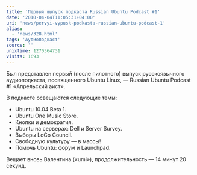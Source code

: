 ```yaml
---
title: 'Первый выпуск подкаста Russian Ubuntu Podcast #1'
date: '2010-04-04T11:05:31+04:00'
uri: 'news/pervyi-vypusk-podkasta-russian-ubuntu-podcast-1'
alias: 
  - 'news/328.html'
tags: 'Аудиоподкаст'
source: ''
unixtime: 1270364731
visits: 1693
---
```

Был представлен первый (после пилотного) выпуск русскоязычного аудиоподкаста, посвященного Ubuntu Linux, — Russian Ubuntu Podcast #1 «Апрельский аист».

В подкасте освещаются следующие темы:

*   Ubuntu 10.04 Beta 1.
*   Ubuntu One Music Store.
*   Кнопки и демократия.
*   Ubuntu на серверах: Dell и Server Survey.
*   Выборы LoCo Council.
*   Свободную культуру — в массы!
*   Помочь Ubuntu: форум и Launchpad.

Вещает вновь Валентина («umi»), продолжительность — 14 минут 20 секунд.
